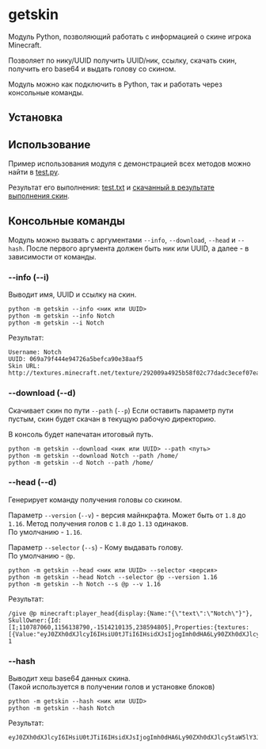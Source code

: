 # getskin

Модуль Python, позволяющий работать с информацией о скине игрока Minecraft.  

Позволяет по нику/UUID получить UUID/ник, ссылку, скачать скин,
получить его base64 и выдать голову со скином.

Модуль можно как подключить в Python, так и работать через консольные команды.

## Установка

    

## Использование

Пример использования модуля с демонстрацией всех методов можно найти в [test.py](./test/test.py).

Результат его выполнения: [test.txt](./test/test.txt) и [скачанный в результате выполнения скин](./test/Notch.png).

## Консольные команды

Модуль можно вызвать с аргументами `--info`, `--download`, `--head` и `--hash`.
После первого аргумента должен быть ник или UUID, а далее - в зависимости от
команды.

### --info (--i)
Выводит имя, UUID и ссылку на скин.

    python -m getskin --info <ник или UUID>
    python -m getskin --info Notch
    python -m getskin --i Notch

Результат:

    Username: Notch
    UUID: 069a79f444e94726a5befca90e38aaf5
    Skin URL: http://textures.minecraft.net/texture/292009a4925b58f02c77dadc3ecef07ea4c7472f64e0fdc32ce5522489362680

### --download (--d)
Скачивает скин по пути `--path` (`--p`)
Если оставить параметр пути пустым, скин будет скачан в текущую
рабочую директорию.

В консоль будет напечатан итоговый путь.

    python -m getskin --download <ник или UUID> --path <путь>
    python -m getskin --download Notch --path /home/
    python -m getskin --d Notch --path /home/

### --head (--d)
Генерирует команду получения головы со скином.  

Параметр `--version` (`--v`) - версия майнкрафта. Может быть от `1.8` до `1.16`.
Метод получения голов с `1.8` до `1.13` одинаков.  
По умолчанию - `1.16`.

Параметр `--selector` (`--s`) - Кому выдавать голову.  
По умолчанию - `@p`.

    python -m getskin --head <ник или UUID> --selector <версия>
    python -m getskin --head Notch --selector @p --version 1.16
    python -m getskin --h Notch --s @p --v 1.16

Результат:

    /give @p minecraft:player_head{display:{Name:"{\"text\":\"Notch\"}"}, SkullOwner:{Id:[I;110787060,1156138790,-1514210135,238594805],Properties:{textures:[{Value:"eyJ0ZXh0dXJlcyI6IHsiU0tJTiI6IHsidXJsIjogImh0dHA6Ly90ZXh0dXJlcy5taW5lY3JhZnQubmV0L3RleHR1cmUvMjkyMDA5YTQ5MjViNThmMDJjNzdkYWRjM2VjZWYwN2VhNGM3NDcyZjY0ZTBmZGMzMmNlNTUyMjQ4OTM2MjY4MCJ9fX0="}]}}} 1


### --hash
Выводит хеш base64 данных скина.  
(Такой используется в получении голов и установке блоков)

    python -m getskin --hash <ник или UUID>
    python -m getskin --hash Notch

Результат:

    eyJ0ZXh0dXJlcyI6IHsiU0tJTiI6IHsidXJsIjogImh0dHA6Ly90ZXh0dXJlcy5taW5lY3JhZnQubmV0L3RleHR1cmUvMjkyMDA5YTQ5MjViNThmMDJjNzdkYWRjM2VjZWYwN2VhNGM3NDcyZjY0ZTBmZGMzMmNlNTUyMjQ4OTM2MjY4MCJ9fX0=